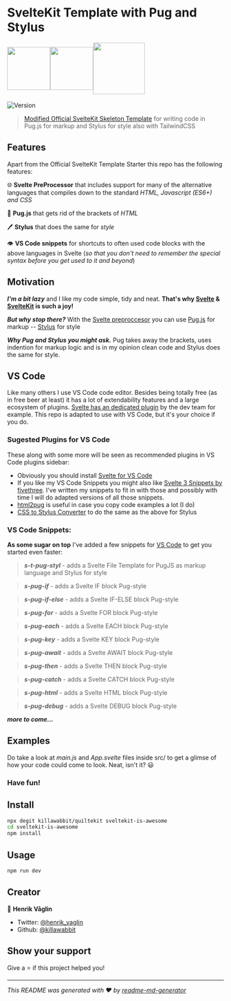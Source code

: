 <h1>SvelteKit Template with Pug and Stylus</h1>
<span style="display: flex;flex-direction:row;align-items:center;
align-content: space-between;">
  <a href="https://kit.svelte.dev"><img src="https://raw.githubusercontent.com/sveltejs/kit/master/sites/kit.svelte.dev/static/images/svelte-kit-horizontal.svg" height="100"></a>
  <a href="https://pugjs.org">
    <img src="https://cdn.rawgit.com/pugjs/pug-logo/eec436cee8fd9d1726d7839cbe99d1f694692c0c/SVG/pug-final-logo-_-colour-128.svg" width="100" height="100">
  </a>
  <a href="https://stylus-lang.com/">
    <img src="https://stylus-lang.com/img/stylus-logo.svg" width="120">
  </a>
</span>
<br />
<span align="center">
  <img alt="Version" src="https://img.shields.io/badge/version-0.5.0-blue.svg?cacheSeconds=2592000" />
  <a href="https://github.com/killawabbit/sveltekit-pug-styl#readme" target="_blank">
</span>

> Modified [Official SvelteKit Skeleton Template](https://github.com/sveltejs/template) for writing code in Pug.js for markup and Stylus for style also with TailwindCSS

## Features
Apart from the Official SvelteKit Template Starter this repo has the following features:

:globe_with_meridians: **Svelte PreProcessor** that includes support for many of the alternative languages that compiles down to the standard *HTML, Javascript (ES6+) and CSS*

:dog: **Pug.js** that gets rid of the brackets of *HTML*

:pen: **Stylus** that does the same for *style*

:eye: **VS Code snippets** for shortcuts to often used code blocks with the above languages in Svelte (*so that you don't need to remember the special syntax before you get used to it and beyond*)


## Motivation

***I'm a bit lazy*** and I like my code simple, tidy and neat. **That's why [Svelte](https://svelte.dev) & [SvelteKit](https://kit.svelte.dev) is such a joy!**

***But why stop there?*** 
With the [Svelte preproccesor](https://github.com/sveltejs/svelte-preprocess) you can use [Pug.js](https://pugjs.org/) for markup -- [Stylus](https://stylus-lang.com/) for style

***Why Pug and Stylus you might ask.***
Pug takes away the brackets, uses indention for markup logic and is in my opinion clean code and Stylus does the same for style.

## VS Code

Like many others I use VS Code code editor. Besides being totally free (as in free beer at least) it has a lot of extendability features and a large ecosystem of plugins. [Svelte has an dedicated plugin](https://marketplace.visualstudio.com/items?itemName=svelte.svelte-vscode) by the dev team for example. This repo is adapted to use with VS Code, but it's your choice if you do.

### Sugested Plugins for VS Code
These along with some more will be seen as recommended plugins in VS Code plugins sidebar:

- Obviously you should install [Svelte for VS Code](https://marketplace.visualstudio.com/items?itemName=svelte.svelte-vscode)
- If you like my VS Code 
Snippets you might also like [Svelte 3 Snippets by fivethree](https://marketplace.visualstudio.com/items?itemName=fivethree.vscode-svelte-snippets). I've written my snippets to fit in with those and possibly with time I will do adapted versions of all those snippets.
- [html2pug](https://marketplace.visualstudio.com/items?itemName=dbalas.vscode-html2pug) is useful in case you copy code examples a lot (I do)
- [CSS to Stylus Converter](https://marketplace.visualstudio.com/items?itemName=konstantinkai.vscode-css-to-stylus) to do the same as the above for Stylus

### VS Code Snippets:

**As some sugar on top** I've added a few snippets for [VS Code](https://code.visualstudio.com/) to get you started even faster:

>***s-t-pug-styl*** - adds a Svelte File Template for PugJS as markup language and Stylus for style

>***s-pug-if*** - adds a Svelte IF block Pug-style

>***s-pug-if-else*** - adds a Svelte IF-ELSE block Pug-style

>***s-pug-for*** - adds a Svelte FOR block Pug-style

>***s-pug-each*** - adds a Svelte EACH block Pug-style

>***s-pug-key*** - adds a Svelte KEY block Pug-style

>***s-pug-await*** - adds a Svelte AWAIT block Pug-style

>***s-pug-then*** - adds a Svelte THEN block Pug-style

>***s-pug-catch*** - adds a Svelte CATCH block Pug-style

>***s-pug-html*** - adds a Svelte HTML block Pug-style

>***s-pug-debug*** - adds a Svelte DEBUG block Pug-style

***more to come...***

## Examples
Do take a look at *main.js* and *App.svelte* files inside src/ to get a glimse of how your code could come to look. Neat, isn't it? :smiley:

<h3>Have fun!</h3> 

## Install

```sh
npx degit killawabbit/quiltekit sveltekit-is-awesome
cd sveltekit-is-awesome
npm install
```

## Usage

```sh
npm run dev
```

## Creator

👤 **Henrik Våglin**

* Twitter: [@henrik\_vaglin](https://twitter.com/henrik\_vaglin)
* Github: [@killawabbit](https://github.com/killawabbit)

## Show your support

Give a ⭐️ if this project helped you!

***
_This README was generated with ❤️ by [readme-md-generator](https://github.com/kefranabg/readme-md-generator)_

